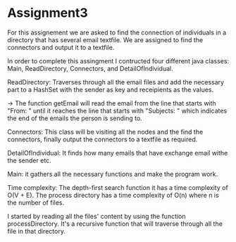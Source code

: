 # Assignment3

For this assignement we are asked to find the connection of individuals in a directory that has several email textfile. We are assigned to find the connectors and output it to a textfile.

In order to complete this assingment I contructed four different java classes: Main, ReadDirectory, Connectors, and DetailOfIndividual.

ReadDirectory: Traverses through all the email files and add the necessary part to a HashSet with the sender as key and receipients as the values.

  -> The function getEmail will read the email from the line that starts with "From: " until it reaches the line that starts with "Subjects: " which indicates the end of the emails the person is sending to. 

Connectors: This class will be visiting all the nodes and the find the connectors, finally output the connectors to a textfile as required. 

DetailOfIndividual: It finds how many emails that have exchange email withe the sender etc.

Main: it gathers all the necessary functions and make the program work.

Time complexity: The depth-first search function it has a time complexity of O(V + E). The process directory has a time complexity of O(n) where n is the number of files. 

I started by reading all the files' content by using the function processDirectory. It's a recursive function that will traverse through all the file in that directory. 


